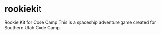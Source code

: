 rookiekit
=========

Rookie Kit for Code Camp
This is a spaceship adventure game created for Southern Utah Code Camp. 
